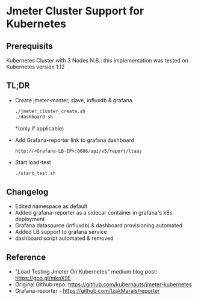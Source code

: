 # Jmeter Cluster Support for Kubernetes

## Prerequisits

Kubernetes Cluster with 3 Nodes
N.B.: this implementation was tested on Kubernetes version 1.12

## TL;DR

* Create jmeter-master, slave, influxdb & grafana
    ```bash
    ./jmeter_cluster_create.sh
    ./dashboard.sh
    ```
    *(only if applicable)

* Add Grafana-reporter link to grafana dashboard
    ```url
    http://<Grafana-LB-IP>:8686/api/v5/report/ltaas
    ```

* Start load-test
    ```bash
    ./start_test.sh
    ```

## Changelog 
- Edited namespace as default
- Added grafana-reporter as a sidecar container in grafana's k8s deployment
- Grafana datasource (influxdb) & dashboard provisioning automated
- Added LB support to grafana service
- dashboard script automated & removed

## Reference  
- "Load Testing Jmeter On Kubernetes" medium blog post: https://goo.gl/mkoX9E
- Original Github repo: https://github.com/kubernauts/jmeter-kubernetes
- Grafana-reporter - https://github.com/IzakMarais/reporter
